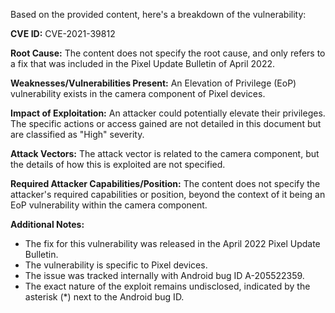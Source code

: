 Based on the provided content, here's a breakdown of the vulnerability:

**CVE ID:** CVE-2021-39812

**Root Cause:** The content does not specify the root cause, and only refers to a fix that was included in the Pixel Update Bulletin of April 2022.

**Weaknesses/Vulnerabilities Present:** An Elevation of Privilege (EoP) vulnerability exists in the camera component of Pixel devices.

**Impact of Exploitation:** An attacker could potentially elevate their privileges. The specific actions or access gained are not detailed in this document but are classified as "High" severity.

**Attack Vectors:** The attack vector is related to the camera component, but the details of how this is exploited are not specified.

**Required Attacker Capabilities/Position:** The content does not specify the attacker's required capabilities or position, beyond the context of it being an EoP vulnerability within the camera component.

**Additional Notes:**
- The fix for this vulnerability was released in the April 2022 Pixel Update Bulletin.
- The vulnerability is specific to Pixel devices.
- The issue was tracked internally with Android bug ID A-205522359.
- The exact nature of the exploit remains undisclosed, indicated by the asterisk (*) next to the Android bug ID.